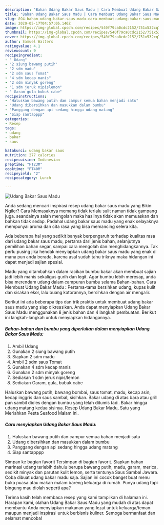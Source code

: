 ```yaml
---
description: "Bahan Udang Bakar Saus Madu | Cara Membuat Udang Bakar Saus Madu Yang Lezat Sekali"
title: "Bahan Udang Bakar Saus Madu | Cara Membuat Udang Bakar Saus Madu Yang Lezat Sekali"
slug: 894-bahan-udang-bakar-saus-madu-cara-membuat-udang-bakar-saus-madu-yang-lezat-sekali
date: 2020-05-17T04:57:05.146Z
image: https://img-global.cpcdn.com/recipes/540f79ca0cdc2152/751x532cq70/udang-bakar-saus-madu-foto-resep-utama.jpg
thumbnail: https://img-global.cpcdn.com/recipes/540f79ca0cdc2152/751x532cq70/udang-bakar-saus-madu-foto-resep-utama.jpg
cover: https://img-global.cpcdn.com/recipes/540f79ca0cdc2152/751x532cq70/udang-bakar-saus-madu-foto-resep-utama.jpg
author: Samuel Walters
ratingvalue: 4.1
reviewcount: 9
recipeingredient:
- " Udang"
- "2 siung bawang putih"
- "2 sdm madu"
- "2 sdm saus Tomat"
- "4 sdm kecap manis"
- "2 sdm minyak goreng"
- "1 sdm jeruk nipislemon"
- " Garam gula bubuk cabe"
recipeinstructions:
- "Haluskan bawang putih dan campur semua bahan menjadi satu"
- "Udang dibersihkan dan masukkan dalam bumbu"
- "Panggang dengan api sedang hingga udang matang"
- "Siap santapppp"
categories:
- Resep
tags:
- udang
- bakar
- saus

katakunci: udang bakar saus 
nutrition: 277 calories
recipecuisine: Indonesian
preptime: "PT23M"
cooktime: "PT40M"
recipeyield: "2"
recipecategory: Lunch

---
```



![Udang Bakar Saus Madu](https://img-global.cpcdn.com/recipes/540f79ca0cdc2152/751x532cq70/udang-bakar-saus-madu-foto-resep-utama.jpg)

Anda sedang mencari inspirasi resep udang bakar saus madu yang Bikin Ngiler? Cara Memasaknya memang tidak terlalu sulit namun tidak gampang juga. seandainya salah mengolah maka hasilnya tidak akan memuaskan dan bahkan tidak sedap. Padahal udang bakar saus madu yang enak selayaknya mempunyai aroma dan cita rasa yang bisa memancing selera kita.

Ada beberapa hal yang sedikit banyak berpengaruh terhadap kualitas rasa dari udang bakar saus madu, pertama dari jenis bahan, selanjutnya pemilihan bahan segar, sampai cara mengolah dan menghidangkannya. Tak perlu pusing jika hendak menyiapkan udang bakar saus madu yang enak di mana pun anda berada, karena asal sudah tahu triknya maka hidangan ini dapat menjadi sajian spesial.

Madu yang ditambahkan dalam racikan bumbu bakar akan membuat sajian jadi lebih manis sekaligus gurih dan legit. Agar bumbu lebih meresap, anda bisa merendam udang dalam campuran bumbu selama Bahan-bahan. Cara Membuat Udang Bakar Madu : Pertama-tama bersihkan udang, kupas kulit dan sisakan ekor, lalu buang kotorannya, bersihkan dengan air mengalir.


Berikut ini ada beberapa tips dan trik praktis untuk membuat udang bakar saus madu yang siap dikreasikan. Anda dapat menyiapkan Udang Bakar Saus Madu menggunakan 8 jenis bahan dan 4 langkah pembuatan. Berikut ini langkah-langkah untuk menyiapkan hidangannya.

<!--inarticleads1-->

##### Bahan-bahan dan bumbu yang diperlukan dalam menyiapkan Udang Bakar Saus Madu:

1. Ambil  Udang
1. Gunakan 2 siung bawang putih
1. Siapkan 2 sdm madu
1. Ambil 2 sdm saus Tomat
1. Gunakan 4 sdm kecap manis
1. Gunakan 2 sdm minyak goreng
1. Sediakan 1 sdm jeruk nipis/lemon
1. Sediakan  Garam, gula, bubuk cabe


Haluskan bawang putih, bawang bombai, saus tomat, madu, kecap asin, kecap inggris dan saus sambal, sisihkan. Bakar udang di atas bara atau grill pan sambil dioles dengan bumbu yang telah ditumis tadi. Bakar hingga udang matang kedua sisinya. Resep Udang Bakar Madu, Satu yang Meriahkan Pesta Seafood Malam Ini. 

<!--inarticleads2-->

##### Cara menyiapkan Udang Bakar Saus Madu:

1. Haluskan bawang putih dan campur semua bahan menjadi satu
1. Udang dibersihkan dan masukkan dalam bumbu
1. Panggang dengan api sedang hingga udang matang
1. Siap santapppp


Simpan ke bagian favorit Tersimpan di bagian favorit. Siapkan bahan marinasi udang terlebih dahulu berupa bawang putih, madu, garam, merica, sedikit minyak dan parutan kulit lemon, serta tentunya Saus Sambal Jawara. Coba dibuat udang bakar madu saja. Sajian ini cocok banget buat menu buka puasa atau makan malam bareng keluarga di rumah. Punya udang tapi bingung mau diolah seperti apa? 

Terima kasih telah membaca resep yang kami tampilkan di halaman ini. Harapan kami, olahan Udang Bakar Saus Madu yang mudah di atas dapat membantu Anda menyiapkan makanan yang lezat untuk keluarga/teman maupun menjadi inspirasi untuk berbisnis kuliner. Semoga bermanfaat dan selamat mencoba!
